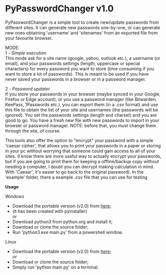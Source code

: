 # PyPasswordChanger v1.0

PyPasswordChanger is a simple tool to create new/update passwords from different sites.
It can generate new passwords one-by-one, or can generate new ones obtaining 'username' and
'sitenames' from an exported file from your favourite browser.


MODE: <br />
1 - *Simple execution* <br />
    This mode ask for a site name (google, yahoo, outlook etc.), a username (or
    email), and your passwords settings (length, uppercase or special characters)
    for every password you want to store (time consuming if you want to store a
    lot of passwords). This is meant to be used if you have never saved your passwords
    in a browser or in a password manager.  <br />

2 - *Password updater* <br />
    If you store your passwords in your browser (maybe synced in your Google, Firefox 
    or Edge account), or you use a password manager (like Bitwarden, KeePass, 1Passwords etc.),
    you can export them (in a .csv format) and use this file to obtain the list of your
    site and usernames (the passwords will be ignored).
    You set the passwords settings (length and charset) and you are good to go.
    You have a fresh new file with new passwords to import in your browser or
    password manager. NOTE: before that, you must change them through the site, of course.
    <br />

This tools also offer the option to "encrypt" your password with a simple 'caesar cipher', 
that allows you to print your passwords in a paper or storing in your pc without worrying that 
someone could gain access to all of your sites. (I know there are more useful way to actually 
encrypt your passwords, but if you are going to print them for keeping a offline/backup copy 
without needing a computer, I doubt you can decrypt making calculation in mind. With 'Caesar', 
it's easier to go back to the original password).
In the 'example' folder, there a example .csv file that you can use for testing

**Usage**

*Windows*

- Download the portable version (v2.0) from [here](https://github.com/MerkeX/PyPasswordChanger/releases/download/2.0/PyPassChanger_Portable-win.zip);<br />
- (it has been created with pyinstaller) <br />
  or<br />
- Download python3 from python.org and install it; <br />
- Download or clone the source folder; <br />
- Run 'python3.exe main.py' from a powershell window. <br />

*Linux*
- Download the portable version (v2.0) from [here](https://github.com/MerkeX/PyPasswordChanger/releases/download/2.0/PyPassChanger_Portable-linux.tar);<br />
  or<br />
- Download or clone the source folder; <br />
- Simply run 'python main.py' on a terminal.
